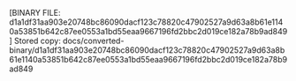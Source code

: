 [BINARY FILE: d1a1df31aa903e20748bc86090dacf123c78820c47902527a9d63a8b61e1140a53851b642c87ee0553a1bd55eaa9667196fd2bbc2d019ce182a78b9ad849]
Stored copy: docs/converted-binary/d1a1df31aa903e20748bc86090dacf123c78820c47902527a9d63a8b61e1140a53851b642c87ee0553a1bd55eaa9667196fd2bbc2d019ce182a78b9ad849
